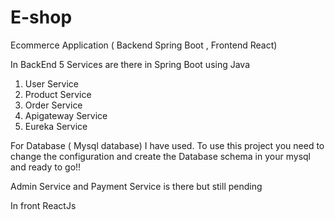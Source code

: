 # E-shop
Ecommerce Application ( Backend Spring Boot , Frontend React)

In BackEnd 5 Services are there in Spring Boot using Java 
1. User Service
2. Product Service
3. Order Service
4. Apigateway Service
5. Eureka Service

For Database ( Mysql database) I have used. To use this project you need to change the configuration and create the Database schema in your mysql and ready to go!!

Admin Service and Payment Service is there but still pending 

In front ReactJs

